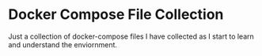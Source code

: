 # Docker Compose File Collection
Just a collection of docker-compose files I have collected as I start to learn and understand the enviornment.

